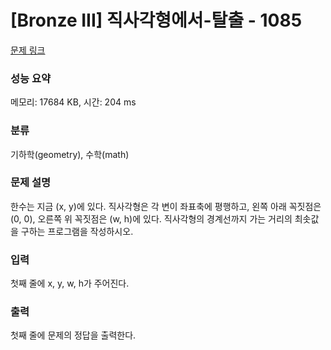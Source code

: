 # [Bronze III] 직사각형에서-탈출 - 1085 

[문제 링크](https://www.acmicpc.net/problem/1085) 

### 성능 요약

메모리: 17684 KB, 시간: 204 ms

### 분류

기하학(geometry), 수학(math)

### 문제 설명

한수는 지금 (x, y)에 있다. 직사각형은 각 변이 좌표축에 평행하고, 왼쪽 아래 꼭짓점은 (0, 0), 오른쪽 위 꼭짓점은 (w, h)에 있다. 직사각형의 경계선까지 가는 거리의 최솟값을 구하는 프로그램을 작성하시오.
### 입력 

 첫째 줄에 x, y, w, h가 주어진다.
### 출력 

 첫째 줄에 문제의 정답을 출력한다.


